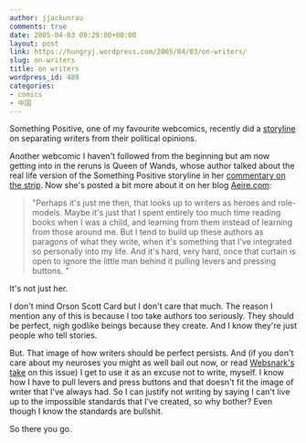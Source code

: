 ```yaml
---
author: jjackunrau
comments: true
date: 2005-04-03 09:29:00+00:00
layout: post
link: https://hungryj.wordpress.com/2005/04/03/on-writers/
slug: on-writers
title: on writers
wordpress_id: 489
categories:
- comics
- 中国
---
```


Something Positive, one of my favourite webcomics, recently did a [storyline](http://somethingpositive.net/sp03132005.shtml) on separating writers from their political opinions.  
  
Another webcomic I haven't followed from the beginning but am now getting into in the reruns is Queen of Wands, whose author talked about the real life version of the Something Positive storyline in her [commentary on the strip](http://www.queenofwands.net/d/20050402.html).  Now she's posted a bit more about it on her blog [Aeire.com](http://aeire.com/postings/1112515182.shtml): 

<blockquote>"Perhaps it's just me then, that looks up to writers as heroes and role-models. Maybe it's just that I spent entirely too much time reading books when I was a child, and learning from them instead of learning from those around me. But I tend to build up these authors as paragons of what they write, when it's something that I've integrated so personally into my life. And it's hard, very hard, once that curtain is open to ignore the little man behind it pulling levers and pressing buttons. "</blockquote>

It's not just her.  
  
I don't mind Orson Scott Card but I don't care that much.  The reason I mention any of this is because I too take authors too seriously.  They should be perfect, nigh godlike beings because they create.  And I know they're just people who tell stories.  
  
But.  That image of how writers should be perfect persists.  And (if you don't care about my neuroses you might as well bail out now, or read [Websnark's take](http://www.websnark.com/archives/2005/04/heinlein_card_a.html) on this issue) I get to use it as an excuse not to write, myself.  I know how I have to pull levers and press buttons and that doesn't fit the image of writer that I've always had.  So I can justify not writing by saying I can't live up to the impossible standards that I've created, so why bother?  Even though I know the standards are bullshit.  
  
So there you go.
